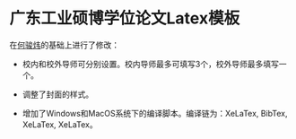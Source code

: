 # 广东工业硕博学位论文Latex模板

在[何骏炜](https://github.com/sikouhjw/gdutthesis)的基础上进行了修改：

- 校内和校外导师可分别设置。校内导师最多可填写3个，校外导师最多填写一个。

- 调整了封面的样式。

- 增加了Windows和MacOS系统下的编译脚本。编译链为：XeLaTex, BibTex, XeLaTex, XeLaTex。


